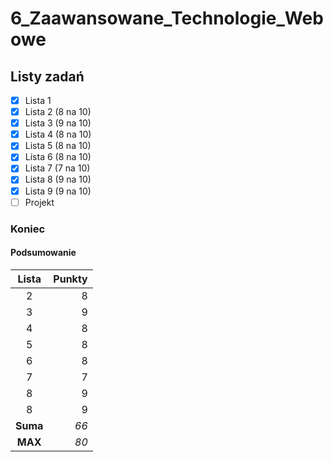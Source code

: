 # 6_Zaawansowane_Technologie_Webowe

## Listy zadań
- [x] Lista 1
- [x] Lista 2 (8 na 10)
- [x] Lista 3 (9 na 10)
- [x] Lista 4 (8 na 10)
- [x] Lista 5 (8 na 10)
- [x] Lista 6 (8 na 10)
- [x] Lista 7 (7 na 10)
- [x] Lista 8 (9 na 10)
- [x] Lista 9 (9 na 10)
- [ ] Projekt

### Koniec

#### Podsumowanie

|   Lista    |  Punkty |
|:----------:|--------:|
|     2      |       8 |
|     3      |       9 |
|     4      |       8 |
|     5      |       8 |
|     6      |       8 |
|     7      |       7 |
|     8      |       9 |
|     8      |       9 |
|  **Suma**  |   *66* |
|   **MAX**  |   *80* |
